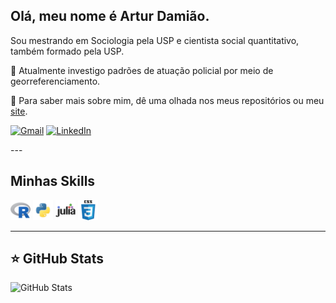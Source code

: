 ## Olá, meu nome é Artur Damião.

Sou mestrando em Sociologia pela USP e cientista social quantitativo, também formado pela USP.

🔭 Atualmente investigo padrões de atuação policial por meio de georreferenciamento.

💬 Para saber mais sobre mim, dê uma olhada nos meus repositórios ou meu [site](arturdamiao.com).

<p align="left">
  <a href="#" title="Gmail">
  <img src="https://img.shields.io/badge/-Gmail-FF0000?style=flat-square&labelColor=FF0000&logo=gmail&logoColor=white&link=mailto:artur.cardoso@usp.br" alt="Gmail"/></a>
  <a href="#" title="LinkedIn">
  <img src="https://img.shields.io/badge/-Linkedin-0e76a8?style=flat-square&logo=Linkedin&logoColor=white&link=https://www.linkedin.com/in/artur-dami%C3%A3o-983b88168/" alt="LinkedIn"/></a>
</p>
---

## Minhas Skills

<code><img height="32" src="https://raw.githubusercontent.com/github/explore/80688e429a7d4ef2fca1e82350fe8e3517d3494d/topics/r/r.png?size=48" alt="R"/></code>
<code><img height="32" src="https://raw.githubusercontent.com/github/explore/80688e429a7d4ef2fca1e82350fe8e3517d3494d/topics/python/python.png" alt="Python"/></code>
<code><img height="32" src="https://raw.githubusercontent.com/github/explore/80688e429a7d4ef2fca1e82350fe8e3517d3494d/topics/julia/julia.png" alt="Typescript"/></code>
<code><img height="32" src="https://raw.githubusercontent.com/github/explore/80688e429a7d4ef2fca1e82350fe8e3517d3494d/topics/css/css.png" alt="CSS"/></code>


---

## ⭐ GitHub Stats

![GitHub Stats](https://github-readme-stats.vercel.app/api?username=arturdamiao&show_icons=true)
